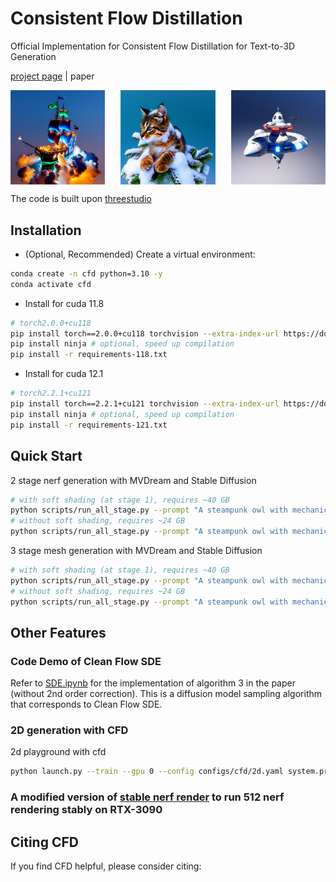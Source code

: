 # Consistent Flow Distillation
Official Implementation for Consistent Flow Distillation for Text-to-3D Generation

[project page](https://runjie-yan.github.io/consistentflowdistillation/) | paper

<div style="display: flex; justify-content: space-between;">
  <img src="./load/cfd_teaser/ship.png" alt="ship" width="30%">
  <img src="./load/cfd_teaser/cat.png" alt="cat" width="30%">
  <img src="./load/cfd_teaser/spacestation.png" alt="spacestation" width="30%">
</div>

The code is built upon [threestudio](https://github.com/threestudio-project/threestudio)

## Installation
- (Optional, Recommended) Create a virtual environment:
```sh
conda create -n cfd python=3.10 -y
conda activate cfd
```

- Install for cuda 11.8
```sh
# torch2.0.0+cu118
pip install torch==2.0.0+cu118 torchvision --extra-index-url https://download.pytorch.org/whl/cu118
pip install ninja # optional, speed up compilation
pip install -r requirements-118.txt
```

- Install for cuda 12.1
```sh
# torch2.2.1+cu121
pip install torch==2.2.1+cu121 torchvision --extra-index-url https://download.pytorch.org/whl/cu121
pip install ninja # optional, speed up compilation
pip install -r requirements-121.txt
```

## Quick Start
2 stage nerf generation with MVDream and Stable Diffusion
```sh
# with soft shading (at stage 1), requires ~40 GB
python scripts/run_all_stage.py --prompt "A steampunk owl with mechanical wings"
# without soft shading, requires ~24 GB
python scripts/run_all_stage.py --prompt "A steampunk owl with mechanical wings" --raw
```

3 stage mesh generation with MVDream and Stable Diffusion
```sh
# with soft shading (at stage 1), requires ~40 GB
python scripts/run_all_stage.py --prompt "A steampunk owl with mechanical wings" --mesh
# without soft shading, requires ~24 GB
python scripts/run_all_stage.py --prompt "A steampunk owl with mechanical wings" --raw --mesh
```

## Other Features
### Code Demo of Clean Flow SDE
Refer to [SDE.ipynb](./SDE.ipynb) for the implementation of algorithm 3 in the paper (without 2nd order correction). This is a diffusion model sampling algorithm that corresponds to Clean Flow SDE.

### 2D generation with CFD
2d playground with cfd
```sh
python launch.py --train --gpu 0 --config configs/cfd/2d.yaml system.prompt_processor.prompt="A cute cat"
```

### A modified version of [stable nerf render](https://github.com/DSaurus/threestudio-stable-nerf-renderer) to run 512 nerf rendering stably on RTX-3090

## Citing CFD
If you find CFD helpful, please consider citing:
